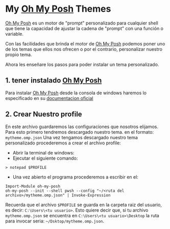 # My [Oh My Posh](https://ohmyposh.dev/) Themes 
[Oh My Posh](https://ohmyposh.dev/) es un motor de "prompt" personalizado para cualquier shell que tiene la capacidad de ajustar la cadena de "prompt" con una función o variable.

Con las facilidades que brinda el motor de [Oh My Posh](https://ohmyposh.dev/) podemos poner uno de los temas que ellos nos ofrecen o por el contrario, personalizar nuestro propio tema.

Ahora les enseñare los pasos para poder instalar un tema personalizado.
## 1. tener instalado [Oh My Posh](https://ohmyposh.dev/)
Para instalar [Oh My Posh](https://ohmyposh.dev/) desde la consola de windows haremos lo especificado en su [documentacion oficial](https://ohmyposh.dev/docs/windows)

## 2. Crear Nuestro profile
En este archivo guardaremos las configuraciones que nosotros elijamos. Para esto primero tendremos descargado nuestro tema. en el formato: `mytheme.omp.json`
Una vez tengamos descargado nuestro tema personalizado procederemos a crear el archivo profile:
- Abrir la terminal de windows:
- Ejecutar el siguiente comando:
```shell
> notepad $PROFILE
```
- Una vez abierto el programa procederemos a escribir en el:
```plain
Import-Module oh-my-posh
oh-my-posh --init --shell pwsh --config "~/<ruta del archivo>/mytheme.omp.json" | Invoke-Expression
```
Recuerda que el archivo `$PROFILE` se guarda en la carpeta raiz del usuario, es decir: `C:\Users\<tu usuario>`. Esto quiere decir que, si tu archivo `mytheme.omp.json` se encuentra en `C:\Users\<tu usuario>\Desktop` la ruta para invocar seria: `~/Dsktop/mytheme.omp.json`.
